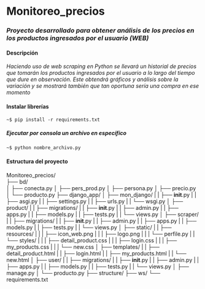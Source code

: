 # Monitoreo_precios

### _Proyecto desarrollado para obtener análisis de los precios en los productos ingresados por el usuario (WEB)_

#### Descripción
_Haciendo uso de web scraping en Python se llevará un historial de precios que tomarán los productos ingresados por el usuario a lo largo del tiempo que dure en observación. Este obtendrá gráficos y análisis sobre la variación y se mostrará también que tan oportuna sería una compra en ese momento_

#### Instalar librerías
```
~$ pip install -r requirements.txt
```

##### Ejecutar por consola un archivo en específico
```
~$ python nombre_archivo.py
```

#### Estructura del proyecto
Monitoreo_precios/ \
├── bd/ \
│   ├── conecta.py
│   ├── pers_prod.py
│   ├── persona.py
│   ├── precio.py
│   └── producto.py
├── django_app/
│   ├── mon_django/
|   |   ├── __init__.py
|   |   ├── asgi.py
|   |   ├── settings.py
|   |   ├── urls.py
|   |   └── wsgi.py
│   ├── product/
|   |   ├── migrations/
|   |   ├── __init__.py
|   |   ├── admin.py
|   |   ├── apps.py
|   |   ├── models.py
|   |   ├── tests.py
|   |   └── views.py
│   ├── scraper/
|   |   ├── migrations/
|   |   ├── __init__.py
|   |   ├── admin.py
|   |   ├── apps.py
|   |   ├── models.py
|   |   ├── tests.py
|   |   └── views.py
│   ├── static/
|   |   ├── resources/
|   |   |   ├── icon_web.png
|   |   |   ├── logo.png
|   |   |   └── perfile.py
|   |   └── styles/
|   |   |   ├── detail_product.css
|   |   |   ├── login.css
|   |   |   ├── my_products.css
|   |   |   └── new.css
│   ├── templates/
|   |   ├── detail_product.html
|   |   ├── login.html
|   |   ├── my_products.html
|   |   └── new.html
│   ├── user/
|   |   ├── migrations/
|   |   ├── __init__.py
|   |   ├── admin.py
|   |   ├── apps.py
|   |   ├── models.py
|   |   ├── tests.py
|   |   └── views.py
│   ├── manage.py
│   └── producto.py
├── structure/
├── ws/
└── requirements.txt



